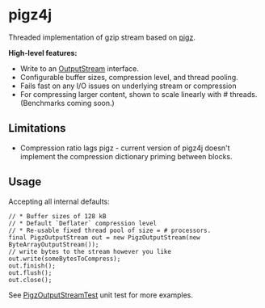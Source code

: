 pigz4j
====

Threaded implementation of gzip stream based on [pigz][pigz].

**High-level features:**

* Write to an [OutputStream][outputstream] interface.
* Configurable buffer sizes, compression level, and thread pooling.
* Fails fast on any I/O issues on underlying stream or compression
* For compressing larger content, shown to scale linearly with # threads. (Benchmarks  coming soon.)

Limitations
-----------

* Compression ratio lags pigz - current version of pigz4j doesn't implement the compression dictionary priming between blocks.

Usage
-----

Accepting all internal defaults:

```
// * Buffer sizes of 128 kB
// * Default `Deflater` compression level
// * Re-usable fixed thread pool of size = # processors.
final PigzOutputStream out = new PigzOutputStream(new ByteArrayOutputStream());
// write bytes to the stream however you like
out.write(someBytesToCompress);
out.finish();
out.flush();
out.close();
```

See [PigzOutputStreamTest][pigzoutputstreamtest] unit test for more examples.

[pigz]: http://zlib.net/pigz/
[outputstream]: http://docs.oracle.com/javase/6/docs/api/java/io/OutputStream.html
[pigzoutputstreamtest]: https://github.com/john-morales/pigz4j/blob/master/src/test/java/com/pigz4j/io/stream/PigzOutputStreamTest.java
